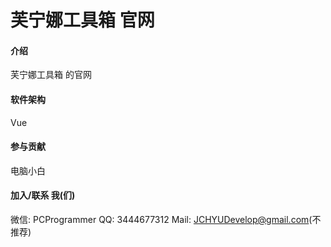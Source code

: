 # 芙宁娜工具箱 官网

#### 介绍
芙宁娜工具箱 的官网

#### 软件架构
Vue

#### 参与贡献
电脑小白 

#### 加入/联系 我(们)
微信: PCProgrammer
QQ: 3444677312
Mail: JCHYUDevelop@gmail.com(不推荐)
